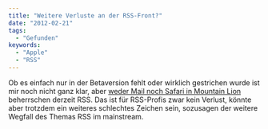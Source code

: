 ```yaml
---
title: "Weitere Verluste an der RSS-Front?"
date: "2012-02-21"
tags:
  - "Gefunden"
keywords:
  - "Apple"
  - "RSS"
---
```


Ob es einfach nur in der Betaversion fehlt oder wirklich gestrichen wurde ist mir noch nicht ganz klar, aber [weder Mail noch Safari in Mountain Lion](http://www.macworld.com/article/165465/2012/02/mountain_lion_hands_on_with_mail.html) beherrschen derzeit RSS. Das ist für RSS-Profis zwar kein Verlust, könnte aber trotzdem ein weiteres schlechtes Zeichen sein, sozusagen der weitere Wegfall des Themas RSS im mainstream.
